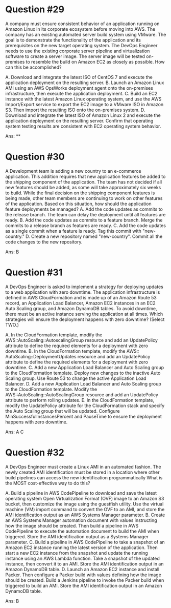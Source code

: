# Question #29
A company must ensure consistent behavior of an application running on Amazon Linux in its corporate ecosystem before moving into AWS. The company has an existing automated server build system using VMware. The goal is to demonstrate the functionality of the application and its prerequisites on the new target operating system.
The DevOps Engineer needs to use the existing corporate server pipeline and virtualization software to create a server image. The server image will be tested on- premises to resemble the build on Amazon EC2 as closely as possible.
How can this be accomplished?

A. Download and integrate the latest ISO of CentOS 7 and execute the application deployment on the resulting server.
B. Launch an Amazon Linux AMI using an AWS OpsWorks deployment agent onto the on-premises infrastructure, then execute the application deployment.
C. Build an EC2 instance with the latest Amazon Linux operating system, and use the AWS Import/Export service to export the EC2 image to a VMware ISO in Amazon S3. Then import the resulting ISO onto the on-premises system.
D. Download and integrate the latest ISO of Amazon Linux 2 and execute the application deployment on the resulting server. Confirm that operating system testing results are consistent with EC2 operating system behavior.

Ans: **

# Question #30

A Development team is adding a new country to an e-commerce application. This addition requires that new application features be added to the shipping component of the application. The team has not decided if all new features should be added, as some will take approximately six weeks to build. While the final decision on the shipping component features is being made, other team members are continuing to work on other features of the application.
Based on this situation, how should the application feature deployments be managed?
A. Add the code updates as commits to the release branch. The team can delay the deployment until all features are ready.
B. Add the code updates as commits to a feature branch. Merge the commits to a release branch as features are ready.
C. Add the code updates as a single commit when a feature is ready. Tag this commit with "new-country."
D. Create a new repository named "new-country". Commit all the code changes to the new repository.

Ans: B

# Question #31
A DevOps Engineer is asked to implement a strategy for deploying updates to a web application with zero downtime. The application infrastructure is defined in
AWS CloudFormation and is made up of an Amazon Route 53 record, an Application Load Balancer, Amazon EC2 instances in an EC2 Auto Scaling group, and
Amazon DynamoDB tables. To avoid downtime, there must be an active instance serving the application at all times.
Which strategies will ensure the deployment happens with zero downtime? (Select TWO.)

A. In the CloudFormation template, modify the AWS::AutoScaling::AutoscalingGroup resource and add an UpdatePolicy attribute to define the required elements for a deployment with zero downtime.
B. In the CloudFormation template, modify the AWS:: AutoScaling::DeploymentUpdates resource and add an UpdatePolicy attribute to define the required elements for a deployment with zero downtime.
C. Add a new Application Load Balancer and Auto Scaling group to the CloudFormation template. Deploy new changes to the inactive Auto Scaling group. Use Route 53 to change the active Application Load Balancer.
D. Add a new Application Load Balancer and Auto Scaling group to the CloudFormation template. Modify the AWS::AutoScaling::AutoScalingGroup resource and add an UpdatePolicy attribute to perform rolling updates.
E. In the CloudFormation template, modify the UpdatePolicy attribute for the CloudFormation stack and specify the Auto Scaling group that will be updated. Configure MinSuccessfulInstancesPercent and PauseTime to ensure the deployment happens with zero downtime.

Ans: A C

# Question #32
A DevOps Engineer must create a Linux AMI in an automated fashion. The newly created AMI identification must be stored in a location where other build pipelines can access the new identification programmatically
What is the MOST cost-effective way to do this?

A. Build a pipeline in AWS CodePipeline to download and save the latest operating system Open Virtualization Format (OVF) image to an Amazon S3 bucket, then customize the image using the guestfish utility. Use the virtual machine (VM) import command to convert the OVF to an AMI, and store the AMI identification output as an AWS Systems Manager parameter.
B. Create an AWS Systems Manager automation document with values instructing how the image should be created. Then build a pipeline in AWS CodePipeline to execute the automation document to build the AMI when triggered. Store the AMI identification output as a Systems Manager parameter.
C. Build a pipeline in AWS CodePipeline to take a snapshot of an Amazon EC2 instance running the latest version of the application. Then start a new EC2 instance from the snapshot and update the running instance using an AWS Lambda function. Take a snapshot of the updated instance, then convert it to an AMI. Store the AMI identification output in an Amazon DynamoDB table.
D. Launch an Amazon EC2 instance and install Packer. Then configure a Packer build with values defining how the image should be created. Build a Jenkins pipeline to invoke the Packer build when triggered to build an AMI. Store the AMI identification output in an Amazon DynamoDB table.

Ans: B
